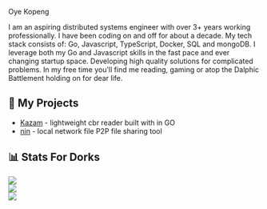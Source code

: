 Oye Kopeng

I am an aspiring distributed systems engineer with over 3+ years working professionally. I have been coding on and off for about a decade. My tech stack consists of: Go, Javascript, TypeScript, Docker, SQL and mongoDB. I leverage both my Go and Javascript skills in the fast pace and ever changing startup space. Developing high quality solutions for complicated problems. In my free time you'll find me reading, gaming or atop the Dalphic Battlement holding on for dear life.

## 🔨 My Projects

- [Kazam](https://github.com/knightfall22/ka-zam-reader) - lightweight cbr reader built with in GO
- [nin](https://github.com/knightfall22/nin) - local network file P2P file sharing tool

## 📊 Stats For Dorks

![](https://github-readme-stats.vercel.app/api?username=knightfall22&theme=dark&hide_border=false&include_all_commits=true&count_private=true)<br/>
![](https://github-readme-streak-stats.herokuapp.com/?user=knightfall22&theme=dark&hide_border=false)<br/>
![](https://github-readme-stats.vercel.app/api/top-langs/?username=knightfall22&theme=dark&hide_border=false&include_all_commits=true&count_private=true&layout=compact)
